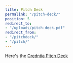 ```yaml
---
title: Pitch Deck
permalink: "/pitch-deck/"
position: 5
redirect_to:
- "/uploads/pitch-deck.pdf"
redirect_from:
- "/pitchdeck/"
- "/pitch/"
---
```


Here's the [Credntia Pitch Deck](/uploads/pitch-deck.pdf)